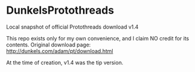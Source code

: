 # DunkelsProtothreads
Local snapshot of official Protothreads download v1.4

This repo exists only for my own convenience, and I claim NO credit for its contents.
Original download page: http://dunkels.com/adam/pt/download.html

At the time of creation, v1.4 was the tip version.
